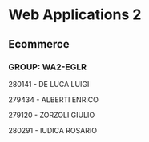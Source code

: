 # Web Applications 2

## Ecommerce

### GROUP: WA2-EGLR

280141 - DE LUCA LUIGI

279434 - ALBERTI ENRICO

279120 - ZORZOLI GIULIO

280291 - IUDICA ROSARIO

